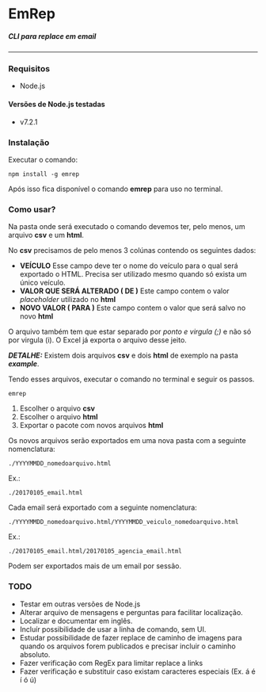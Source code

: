 # EmRep
##### CLI para replace em email
___

### Requisitos
- Node.js

#### Versões de Node.js testadas
- v7.2.1

### Instalação
Executar o comando:

```
npm install -g emrep
```

Após isso fica disponível o comando **emrep** para uso no terminal.

### Como usar?

Na pasta onde será executado o comando devemos ter, pelo menos, um arquivo **csv** e um **html**.

No **csv** precisamos de pelo menos 3 colúnas contendo os seguintes dados:

- **VEÍCULO**
   Esse campo deve ter o nome do veículo para o qual será exportado o HTML. Precisa ser utilizado mesmo quando só exista um único veículo.
- **VALOR QUE SERÁ ALTERADO ( DE )**
   Este campo contem o valor *placeholder* utilizado no **html**
- **NOVO VALOR ( PARA )**
   Este campo contem o valor que será salvo no novo **html**

O arquivo também tem que estar separado por *ponto e virgula (;)* e não só por virgula (i). O Excel já exporta o arquivo desse jeito.

**_DETALHE:_** Existem dois arquivos **csv** e dois **html** de exemplo na pasta **_example_**.

Tendo esses arquivos, executar o comando no terminal e seguir os passos.

```
emrep
```

1. Escolher o arquivo **csv**
2. Escolher o arquivo **html**
3. Exportar o pacote com novos arquivos **html**

Os novos arquivos serão exportados em uma nova pasta com a seguinte nomenclatura:

```
./YYYYMMDD_nomedoarquivo.html
```

Ex.:
```
./20170105_email.html
```

Cada email será exportado com a seguinte nomenclatura:

```
./YYYYMMDD_nomedoarquivo.html/YYYYMMDD_veiculo_nomedoarquivo.html
```

Ex.:
```
./20170105_email.html/20170105_agencia_email.html
```

Podem ser exportados mais de um email por sessão.

### TODO

- Testar em outras versões de Node.js
- Alterar arquivo de mensagens e perguntas para facilitar localização.
- Localizar e documentar em inglês.
- Incluír possibilidade de usar a linha de comando, sem UI.
- Estudar possibilidade de fazer replace de caminho de imagens para quando os arquivos forem publicados e precisar incluir o caminho absoluto.
- Fazer verificação com RegEx para limitar replace a links
- Fazer verificação e substituir caso existam caracteres especiais (Ex. á é í ó ú)